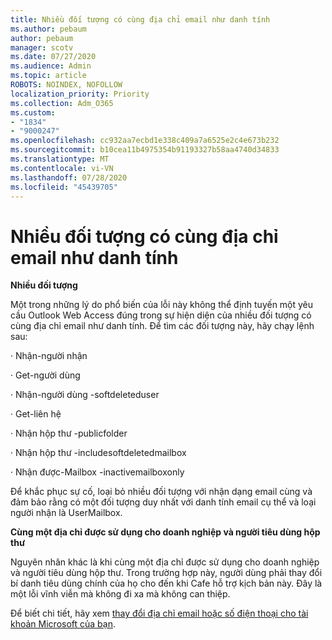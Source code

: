 ```yaml
---
title: Nhiều đối tượng có cùng địa chỉ email như danh tính
ms.author: pebaum
author: pebaum
manager: scotv
ms.date: 07/27/2020
ms.audience: Admin
ms.topic: article
ROBOTS: NOINDEX, NOFOLLOW
localization_priority: Priority
ms.collection: Adm_O365
ms.custom:
- "1834"
- "9000247"
ms.openlocfilehash: cc932aa7ecbd1e338c409a7a6525e2c4e673b232
ms.sourcegitcommit: b10cea11b4975354b91193327b58aa4740d34833
ms.translationtype: MT
ms.contentlocale: vi-VN
ms.lasthandoff: 07/28/2020
ms.locfileid: "45439705"
---
```

# <a name="multiple-objects-have-the-same-email-address-as-identity"></a>Nhiều đối tượng có cùng địa chỉ email như danh tính

**Nhiều đối tượng**

Một trong những lý do phổ biến của lỗi này không thể định tuyến một yêu cầu Outlook Web Access đúng trong sự hiện diện của nhiều đối tượng có cùng địa chỉ email như danh tính. Để tìm các đối tượng này, hãy chạy lệnh sau:

· Nhận-người nhận<email address>

· Get-người dùng<email address>

· Nhận-người dùng <email address> -softdeleteduser

· Get-liên hệ<email address>

· Nhận hộp thư <email address> -publicfolder

· Nhận hộp thư <email address> -includesoftdeletedmailbox

· Nhận được-Mailbox <email address> -inactivemailboxonly

Để khắc phục sự cố, loại bỏ nhiều đối tượng với nhận dạng email cùng và đảm bảo rằng có một đối tượng duy nhất với danh tính email cụ thể và loại người nhận là UserMailbox.

**Cùng một địa chỉ được sử dụng cho doanh nghiệp và người tiêu dùng hộp thư**

Nguyên nhân khác là khi cùng một địa chỉ được sử dụng cho doanh nghiệp và người tiêu dùng hộp thư. Trong trường hợp này, người dùng phải thay đổi bí danh tiêu dùng chính của họ cho đến khi Cafe hỗ trợ kịch bản này. Đây là một lỗi vĩnh viễn mà không đi xa mà không can thiệp.

Để biết chi tiết, hãy xem [thay đổi địa chỉ email hoặc số điện thoại cho tài khoản Microsoft của bạn](https://support.microsoft.com/help/11545/microsoft-account-rename-your-personal-account).